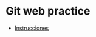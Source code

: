 # Git web practice

* [Instrucciones](https://codelabs-preview.appspot.com/?file_id=172nvQekOWWHnhMYiH18zOg6xNVJiRizJZP9IU81tJjw#0)
